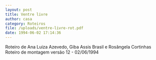 ```yaml
---
layout: post
title: Ventre livre
author: casa
category: Roteiros
file: /uploads/ventre-livre-rot.pdf
date: 1994-06-02 17:14:36
---
```

Roteiro de Ana Luiza Azevedo, Giba Assis Brasil e Rosângela Cortinhas\
Roteiro de montagem versão 12 - 02/06/1994